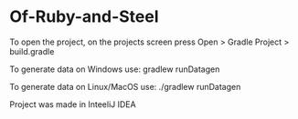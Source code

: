 # Of-Ruby-and-Steel

To open the project, on the projects screen press Open > Gradle Project > build.gradle



To generate data on Windows use: gradlew runDatagen

To generate data on Linux/MacOS use: ./gradlew runDatagen

Project was made in InteeliJ IDEA
